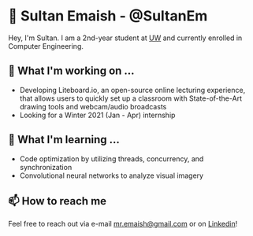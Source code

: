 # 👋 Sultan Emaish - @SultanEm

Hey, I'm Sultan. I am a 2nd-year student at [UW](https://uwaterloo.ca/) and currently enrolled in Computer Engineering. 

## 🔭 What I'm working on ...
- Developing Liteboard.io, an open-source online lecturing experience, that allows users to quickly set up a classroom with State-of-the-Art drawing tools and webcam/audio broadcasts
- Looking for a Winter 2021 (Jan - Apr) internship

## 🌱 What I'm learning ...
- Code optimization by utilizing threads, concurrency, and synchronization
- Convolutional neural networks to analyze visual imagery

## 📫 How to reach me
Feel free to reach out via e-mail [mr.emaish@gmail.com](mr.emaish@gmail.com) or on [Linkedin](https://www.linkedin.com/in/sultanemaish/)!
